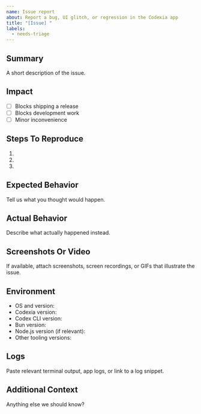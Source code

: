 ```yaml
---
name: Issue report
about: Report a bug, UI glitch, or regression in the Codexia app
title: "[Issue] "
labels:
  - needs-triage
---
```


## Summary
A short description of the issue.

## Impact
- [ ] Blocks shipping a release
- [ ] Blocks development work
- [ ] Minor inconvenience

## Steps To Reproduce
1. 
2. 
3. 

## Expected Behavior
Tell us what you thought would happen.

## Actual Behavior
Describe what actually happened instead.

## Screenshots Or Video
If available, attach screenshots, screen recordings, or GIFs that illustrate the issue.

## Environment
- OS and version:
- Codexia version:
- Codex CLI version:
- Bun version:
- Node.js version (if relevant):
- Other tooling versions:

## Logs
Paste relevant terminal output, app logs, or link to a log snippet.

## Additional Context
Anything else we should know?
